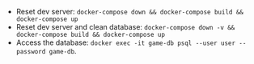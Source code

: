 - Reset dev server: `docker-compose down && docker-compose build && docker-compose up` 
- Reset dev server and clean database: `docker-compose down -v && docker-compose build && docker-compose up`
- Access the database: `docker exec -it game-db psql --user user --password game-db`.